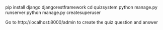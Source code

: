 pip install django djangorestframework
cd quizsystem
python manage.py runserver
python manage.py createsuperuser

Go to http://localhost:8000/admin to create the quiz question and answer

